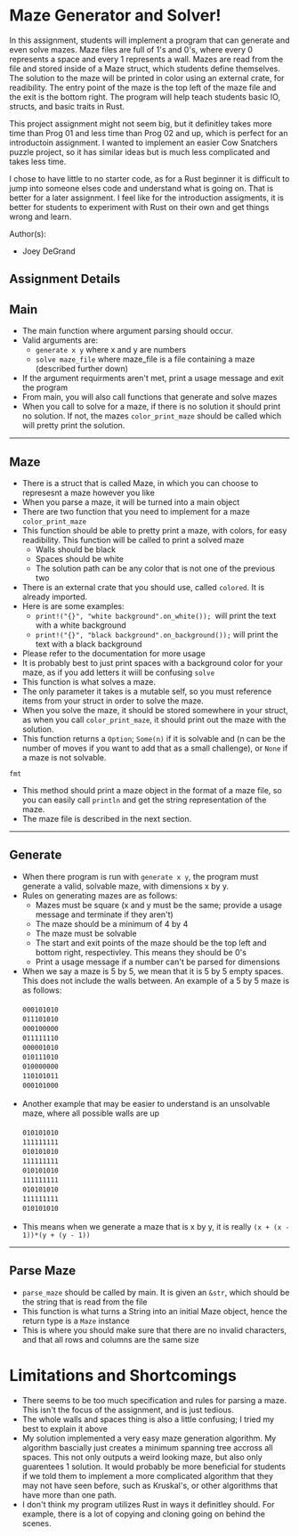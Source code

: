 # Maze Generator and Solver!

In this assignment, students will implement a program that can generate and even solve mazes.
Maze files are full of 1's and 0's, where every 0 represents a space and every 1 represents a wall.
Mazes are read from the file and stored inside of a Maze struct, which students define themselves.
The solution to the maze will be printed in color using an external crate, for readibility.
The entry point of the maze is the top left of the maze file and the exit is the bottom right.
The program will help teach students basic IO, structs, and basic traits in Rust.

This project assignment might not seem big, but it definitley takes more time than Prog 01 and less time than Prog 02 and up, which is perfect for an introductoin assignment. I wanted to implement an easier Cow Snatchers puzzle project, so it has similar ideas but is much less complicated and takes less time.

I chose to have little to no starter code, as for a Rust beginner it is difficult to jump into someone elses code and understand what is going on. That is better for a later assignment. I feel like for the introduction assigments, it is better for students to experiment with Rust on their own and get things wrong and learn.

Author(s):

- Joey DeGrand

## Assignment Details
Main
---
- The main function where argument parsing should occur.
- Valid arguments are:
  * `generate x y` where x and y are numbers
  * `solve maze_file` where maze_file is a file containing a maze (described further down)
- If the argument requirments aren't met, print a usage message and exit the program
- From main, you will also call functions that generate and solve mazes
- When you call to solve for a maze, if there is no solution it should print no solution. If not, the mazes `color_print_maze` should be called which will pretty print the solution.
---
Maze
---
- There is a struct that is called Maze, in which you can choose to represesnt a maze however you like
- When you parse a maze, it will be turned into a main object
- There are two function that you need to implement for a maze
`color_print_maze`
- This function should be able to pretty print a maze, with colors, for easy readibility. This function will be called to print a solved maze
  * Walls should be black
  * Spaces should be white
  * The solution path can be any color that is not one of the previous two
- There is an external crate that you should use, called `colored`. It is already imported.
- Here is are some examples:
  * `print!("{}", "white background".on_white()); `will print the text with a white background
  * `print!("{}", "black background".on_background());` will print the text with a black background
- Please refer to the documentation for more usage
- It is probably best to just print spaces with a background color for your maze, as if you add letters it wiill be confusing
`solve`
- This function is what solves a maze.
- The only parameter it takes is a mutable self, so you must reference items from your struct in order to solve the maze.
- When you solve the maze, it should be stored somewhere in your struct, as when you call `color_print_maze`, it should print out the maze with the solution.
- This function returns a `Option`; `Some(n)` if it is solvable and (n can be the number of moves if you want to add that as a small challenge), or `None` if a maze is not solvable.

`fmt`
- This method should print a maze object in the format of a maze file, so you can easily call `println` and get the string representation of the maze.
- The maze file is described in the next section.
---
Generate
---
- When there program is run with `generate x y`, the program must generate a valid, solvable maze, with dimensions x by y.
- Rules on generating mazes are as follows:
  * Mazes must be square (x and y must be the same; provide a usage message and terminate if they aren't)
  * The maze should be a minimum of 4 by 4
  * The maze must be solvable
  * The start and exit points of the maze should be the top left and bottom right, respectivley. This means they should be 0's
  * Print a usage message if a number can't be parsed for dimensions
- When we say a maze is 5 by 5, we mean that it is 5 by 5 empty spaces. This does not include the walls between. An example of a 5 by 5 maze is as follows:<br><br>
  `000101010`<br>
  `011101010`<br>
  `000100000`<br>
  `011111110`<br>
  `000001010`<br>
  `010111010`<br>
  `010000000`<br>
  `110101011`<br>
  `000101000`<br><br>
- Another example that may be easier to understand is an unsolvable maze, where all possible walls are up<br><br>
  `010101010`<br>
  `111111111`<br>
  `010101010`<br>
  `111111111`<br>
  `010101010`<br>
  `111111111`<br>
  `010101010`<br>
  `111111111`<br>
  `010101010`<br><br>
- This means when we generate a maze that is x by y, it is really `(x + (x - 1))*(y + (y - 1))`
---
Parse Maze
---
- `parse_maze` should be called by main. It is given an `&str`, which should be the string that is read from the file
- This function is what turns a String into an initial Maze object, hence the return type is a `Maze` instance
- This is where you should make sure that there are no invalid characters, and that all rows and columns are the same size

# Limitations and Shortcomings
- There seems to be too much specification and rules for parsing a maze. This isn't the focus of the assignment, and is just tedious.
- The whole walls and spaces thing is also a little confusing; I tried my best to explain it above
- My solution implemented a very easy maze generation algorithm. My algorithm bascially just creates a minimum spanning tree accross all
  spaces. This not only outputs a weird looking maze, but also only guarentees 1 solution. It would probably be more beneficial for students
  if we told them to implement a more complicated algorithm that they may not have seen before, such as Kruskal's, or other algorithms that
  have more than one path.
- I don't think my program utilizes Rust in ways it definitley should. For example, there is a lot of copying and cloning going on behind the scenes.
